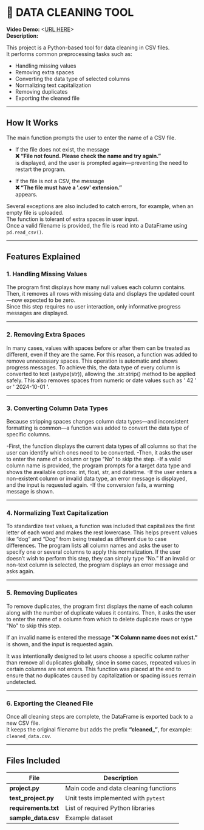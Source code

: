 # 🧹 DATA CLEANING TOOL

**Video Demo:** <[URL HERE](https://youtu.be/3xcyPKqfb1A)>  
**Description:**  

This project is a Python-based tool for data cleaning in CSV files.  
It performs common preprocessing tasks such as:

- Handling missing values  
- Removing extra spaces  
- Converting the data type of selected columns  
- Normalizing text capitalization  
- Removing duplicates  
- Exporting the cleaned file  

---

##  How It Works

The main function prompts the user to enter the name of a CSV file.

- If the file does not exist, the message  
  **❌ “File not found. Please check the name and try again.”**  
  is displayed, and the user is prompted again—preventing the need to restart the program.  

- If the file is not a CSV, the message  
  **❌ “The file must have a '.csv' extension.”**  
  appears.

Several exceptions are also included to catch errors, for example, when an empty file is uploaded.  
The function is tolerant of extra spaces in user input.  
Once a valid filename is provided, the file is read into a DataFrame using `pd.read_csv()`.

---

##  Features Explained

### 1. Handling Missing Values
The program first displays how many null values each column contains.  
Then, it removes all rows with missing data and displays the updated count—now expected to be zero.  
Since this step requires no user interaction, only informative progress messages are displayed.

---

### 2. Removing Extra Spaces
In many cases, values with spaces before or after them can be treated as different, even if they are the same. 
For this reason, a function was added to remove unnecessary spaces. This operation is automatic and shows progress messages. 
To achieve this, the data type of every column is converted to text (astype(str)), allowing the .str.strip() method to be applied safely. 
This also removes spaces from numeric or date values such as ' 42 ' or ' 2024-10-01 '.

---

### 3. Converting Column Data Types
Because stripping spaces changes column data types—and inconsistent formatting is common—a function was added to convert the data type of specific columns.

-First, the function displays the current data types of all columns so that the user can identify which ones need to be converted.
-Then, it asks the user to enter the name of a column or type “No” to skip the step. 
-If a valid column name is provided, the program prompts for a target data type and shows the available options: int, float, str, and datetime. 
-If the user enters a non-existent column or invalid data type, an error message is displayed, and the input is requested again. 
-If the conversion fails, a warning message is shown.

---

### 4. Normalizing Text Capitalization
To standardize text values, a function was included that capitalizes the first letter of each word and makes the rest lowercase. 
This helps prevent values like “dog” and “Dog” from being treated as different due to case differences. 
The program lists all column names and asks the user to specify one or several columns to apply this normalization. 
If the user doesn’t wish to perform this step, they can simply type “No.” 
If an invalid or non-text column is selected, the program displays an error message and asks again.

---

### 5. Removing Duplicates
To remove duplicates, the program first displays the name of each column along with the number of duplicate values it contains. 
Then, it asks the user to enter the name of a column from which to delete duplicate rows or type "No" to skip this step. 

If an invalid name is entered the message **"❌ Column name does not exist.”** is shown, and the input is requested again. 

It was intentionally designed to let users choose a specific column rather than remove all duplicates globally, since in some cases, repeated values in certain columns are not errors. 
This function was placed at the end to ensure that no duplicates caused by capitalization or spacing issues remain undetected.

---

### 6. Exporting the Cleaned File
Once all cleaning steps are complete, the DataFrame is exported back to a new CSV file.  
It keeps the original filename but adds the prefix **“cleaned_”**, for example:  
`cleaned_data.csv`.

---

##  Files Included

| File | Description |
|------|--------------|
| **project.py** | Main code and data cleaning functions |
| **test_project.py** | Unit tests implemented with `pytest` |
| **requirements.txt** | List of required Python libraries |
| **sample_data.csv** | Example dataset |
